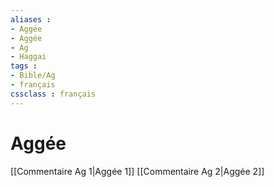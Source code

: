 ```yaml
---
aliases : 
- Aggée
- Aggée
- Ag
- Haggai
tags : 
- Bible/Ag
- français
cssclass : français
---
```


# Aggée

[[Commentaire Ag 1|Aggée 1]]
[[Commentaire Ag 2|Aggée 2]]
